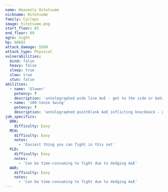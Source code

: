 ```yaml
---
name: Heavenly Hitotsume
nickname: Hitotsume
family: Cyclops
image: hitotsume.png
start_floor: 85
end_floor: 88
agro: Sight
hp: 60682
attack_damage: 5560
attack_type: Physical
vulnerabilities:
  bind: false
  heavy: false
  sleep: true
  slow: true
  stun: false
abilities:
  - name: 'Glower'
    potency: ?
    description: 'untelegraphed wide line AoE - get to the side or behind'
  - name: '100-tonze Swing'
    potency: ?
    description: 'untelegraphed pointblank AoE inflicting knockback - get away'
job_specifics:
  DRK:
    difficulty: Easy
  MCH:
    difficulty: Easy
    notes:
      - 'Easiest thing you can fight in this set'
  PLD:
    difficulty: Easy
    notes:
      - 'Can be time-consuming to fight due to dodging AoE'
  WAR:
    difficulty: Easy
    notes:
      - 'Can be time-consuming to fight due to dodging AoE'
---
```

